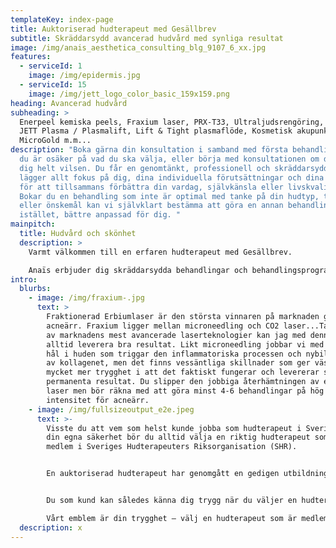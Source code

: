 ```yaml
---
templateKey: index-page
title: Auktoriserad hudterapeut med Gesällbrev
subtitle: Skräddarsydd avancerad hudvård med synliga resultat
image: /img/anais_aesthetica_consulting_blg_9107_6_xx.jpg
features:
  - serviceId: 1
    image: /img/epidermis.jpg
  - serviceId: 15
    image: /img/jett_logo_color_basic_159x159.png
heading: Avancerad hudvård
subheading: >
  Enerpeel kemiska peels, Fraxium laser, PRX-T33, Ultraljudsrengöring, LED-mask,
  JETT Plasma / Plasmalift, Lift & Tight plasmaflöde, Kosmetisk akupunktur,
  MicroGold m.m...
description: "Boka gärna din konsultation i samband med första behandlingen om
  du är osäker på vad du ska välja, eller börja med konsultationen om du känner
  dig helt vilsen. Du får en genomtänkt, professionell och skräddarsydd plan som
  lägger allt fokus på dig, dina individuella förutsättningar och dina önskemål
  för att tillsammans förbättra din vardag, självkänsla eller livskvalitet.
  Bokar du en behandling som inte är optimal med tanke på din hudtyp, tillstånd
  eller önskemål kan vi självklart bestämma att göra en annan behandling
  istället, bättre anpassad för dig. "
mainpitch:
  title: Hudvård och skönhet
  description: >
    Varmt välkommen till en erfaren hudterapeut med Gesällbrev.  

    Anaïs erbjuder dig skräddarsydda behandlingar och behandlingsprogram med ett mycket brett utbud av marknadens bästa verktyg, maskiner och produkter. 
intro:
  blurbs:
    - image: /img/fraxium-.jpg
      text: >
        Fraktionerad Erbiumlaser är den största vinnaren på marknaden gällande
        acneärr. Fraxium ligger mellan microneedling och CO2 laser...Tack var en
        av marknadens mest avancerade laserteknologier kan jag med denna maskin
        alltid leverera bra resultat. Likt microneedling jobbar vi med att skapa
        hål i huden som triggar den inflammatoriska processen och nybildningen
        av kollagenet, men det finns vessäntliga skillnader som ger vässäntligt
        mycket mer trygghet i att det faktiskt fungerar och levererar synliga,
        permanenta resultat. Du slipper den jobbiga återhämtningen av en CO2
        laser men bör räkna med att göra minst 4-6 behandlingar på hög
        intensitet för acneärr. 
    - image: /img/fullsizeoutput_e2e.jpeg
      text: >-
        Visste du att vem som helst kunde jobba som hudterapeut i Sverige? För
        din egna säkerhet bör du alltid välja en riktig hudterapeut som är
        medlem i Sveriges Hudterapeuters Riksorganisation (SHR).


        En auktoriserad hudterapeut har genomgått en gedigen utbildning och du som kund omfattas dessutom av en behandlingsskadeförsäkring som träder i kraft om du skulle drabbas av en skada, under behandlingen eller till följd av behandlingen.


        Du som kund kan således känna dig trygg när du väljer en hudterapeut som är medlem i vårt förbund. SHR representerar den svenska sektionen i CIDESCO.  

        Vårt emblem är din trygghet – välj en hudterapeut som är medlem i SHR.
  description: x
---
```

